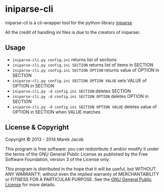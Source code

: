 iniparse-cli
============
iniparse-cli is a cli-wrapper tool for the python-library [iniparse](http://code.google.com/p/iniparse/)

All the credit of handling ini files is due to the creators of iniparser.

Usage
-----

 *  ```iniparse-cli.py config.ini```
    returns list of sections
 *  ```iniparse-cli.py config.ini SECTION```
    returns list of items in SECTION
 *  ```iniparse-cli.py config.ini SECTION OPTION```
    returns value of OPTION in SECTION
 *  ```iniparse-cli.py config.ini SECTION OPTION VALUE```
    sets VALUE of OPTION in SECTION
 *  ```iniparse-cli.py -d config.ini SECTION```
    deletes SECTION
 *  ```iniparse-cli.py -d config.ini SECTION OPTION```
    deletes OPTION in SECTION
 *  ```iniparse-cli.py -d config.ini SECTION OPTION VALUE```
    deletes value of OPTION in SECTION when VALUE matches


License & Copyright
-------------------
Copyright © 2013 - 2014 Marek Jacob

This program is free software: you can redistribute it and/or modify it under the terms of the GNU General Public License as published by the Free Software Foundation, version 3 of the License only.

This program is distributed in the hope that it will be useful, but WITHOUT ANY WARRANTY; without even the implied warranty of MERCHANTABILITY or FITNESS FOR A PARTICULAR PURPOSE.  See the [GNU General Public License](LICENSE) for more details.